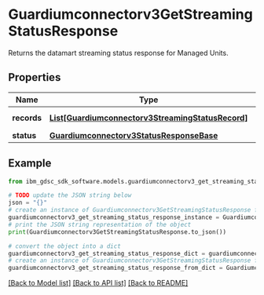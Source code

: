 # Guardiumconnectorv3GetStreamingStatusResponse

Returns the datamart streaming status response for Managed Units.

## Properties

Name | Type | Description | Notes
------------ | ------------- | ------------- | -------------
**records** | [**List[Guardiumconnectorv3StreamingStatusRecord]**](Guardiumconnectorv3StreamingStatusRecord.md) | Status records. | [optional] 
**status** | [**Guardiumconnectorv3StatusResponseBase**](Guardiumconnectorv3StatusResponseBase.md) |  | [optional] 

## Example

```python
from ibm_gdsc_sdk_software.models.guardiumconnectorv3_get_streaming_status_response import Guardiumconnectorv3GetStreamingStatusResponse

# TODO update the JSON string below
json = "{}"
# create an instance of Guardiumconnectorv3GetStreamingStatusResponse from a JSON string
guardiumconnectorv3_get_streaming_status_response_instance = Guardiumconnectorv3GetStreamingStatusResponse.from_json(json)
# print the JSON string representation of the object
print(Guardiumconnectorv3GetStreamingStatusResponse.to_json())

# convert the object into a dict
guardiumconnectorv3_get_streaming_status_response_dict = guardiumconnectorv3_get_streaming_status_response_instance.to_dict()
# create an instance of Guardiumconnectorv3GetStreamingStatusResponse from a dict
guardiumconnectorv3_get_streaming_status_response_from_dict = Guardiumconnectorv3GetStreamingStatusResponse.from_dict(guardiumconnectorv3_get_streaming_status_response_dict)
```
[[Back to Model list]](../README.md#documentation-for-models) [[Back to API list]](../README.md#documentation-for-api-endpoints) [[Back to README]](../README.md)


